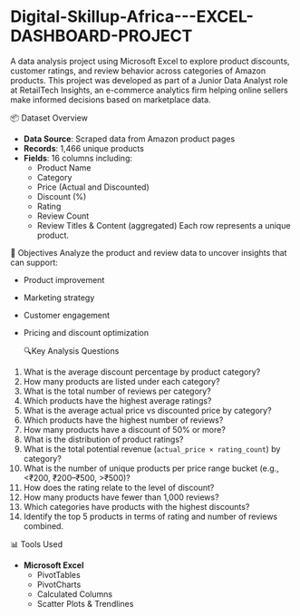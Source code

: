 # Digital-Skillup-Africa---EXCEL-DASHBOARD-PROJECT
  A data analysis project using Microsoft Excel to explore product discounts, customer ratings, and review behavior across categories of Amazon products. This project was developed as part of a Junior Data Analyst role at RetailTech Insights, an e-commerce analytics firm helping online sellers make informed decisions based on marketplace data.

  📦 Dataset Overview
- **Data Source**: Scraped data from Amazon product pages
- **Records**: 1,466 unique products
- **Fields**: 16 columns including:
  - Product Name
  - Category
  - Price (Actual and Discounted)
  - Discount (%)
  - Rating
  - Review Count
  - Review Titles & Content (aggregated)
Each row represents a unique product.

 🎯 Objectives
Analyze the product and review data to uncover insights that can support:
- Product improvement
- Marketing strategy
- Customer engagement
- Pricing and discount optimization

   🔍Key Analysis Questions

1. What is the average discount percentage by product category?
2. How many products are listed under each category?
3. What is the total number of reviews per category?
4. Which products have the highest average ratings?
5. What is the average actual price vs discounted price by category?
6. Which products have the highest number of reviews?
7. How many products have a discount of 50% or more?
8. What is the distribution of product ratings?
9. What is the total potential revenue (`actual_price × rating_count`) by category?
10. What is the number of unique products per price range bucket (e.g., <₹200, ₹200–₹500, >₹500)?
11. How does the rating relate to the level of discount?
12. How many products have fewer than 1,000 reviews?
13. Which categories have products with the highest discounts?
14. Identify the top 5 products in terms of rating and number of reviews combined.

📊 Tools Used
- **Microsoft Excel**
  - PivotTables
  - PivotCharts
  - Calculated Columns
  - Scatter Plots & Trendlines
